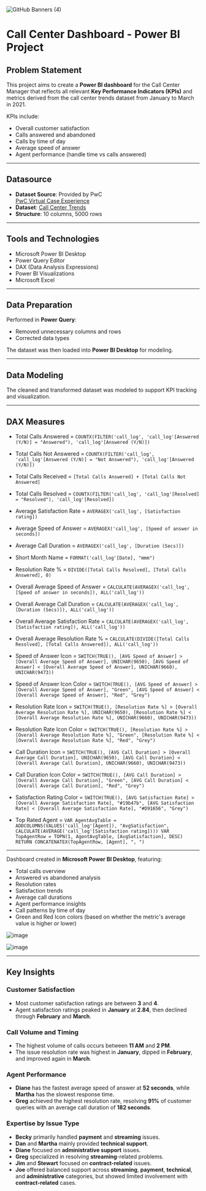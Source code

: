 ![GitHub Banners (4)](https://github.com/user-attachments/assets/f7f8b2ca-c1da-4e11-8b3a-b19898a1cbd0)

# Call Center Dashboard - Power BI Project

## Problem Statement

This project aims to create a **Power BI dashboard** for the Call Center Manager that reflects all relevant **Key Performance Indicators (KPIs)** and metrics derived from the call center trends dataset from January to March in 2021.

KPIs include:
- Overall customer satisfaction
- Calls answered and abandoned
- Calls by time of day
- Average speed of answer
- Agent performance (handle time vs calls answered)

---

## Datasource

- **Dataset Source**: Provided by PwC  
  [PwC Virtual Case Experience](https://www.pwc.ch/en/careers-with-pwc/students/virtual-case-experience.html)
- **Dataset**: 
 [Call Center Trends](https://github.com/SagnikKundu07/Call-Centre-Dashboard---Power-BI-Project/blob/main/Call-Center-Dataset.xlsx)
- **Structure**: 10 columns, 5000 rows

---

## Tools and Technologies

- Microsoft Power BI Desktop
- Power Query Editor
- DAX (Data Analysis Expressions)
- Power BI Visualizations
- Microsoft Excel

---

## Data Preparation

Performed in **Power Query**:
- Removed unnecessary columns and rows
- Corrected data types

The dataset was then loaded into **Power BI Desktop** for modeling.

---

## Data Modeling

The cleaned and transformed dataset was modeled to support KPI tracking and visualization.

---

## DAX Measures

- Total Calls Answered = `COUNTX(FILTER('call_log', 'call_log'[Answered (Y/N)] = "Answered"), 'call_log'[Answered (Y/N)])`

- Total Calls Not Answered = `COUNTX(FILTER('call_log', 'call_log'[Answered (Y/N)] = "Not Answered"), 'call_log'[Answered (Y/N)])`

- Total Calls Received = `[Total Calls Answered] + [Total Calls Not Answered]`

- Total Calls Resolved = `COUNTX(FILTER('call_log', 'call_log'[Resolved] = "Resolved"), 'call_log'[Resolved])`

- Average Satisfaction Rate = `AVERAGEX('call_log', [Satisfaction rating])`

- Average Speed of Answer = `AVERAGEX('call_log', [Speed of answer in seconds])`

- Average Call Duration = `AVERAGEX('call_log', [Duration (Secs)])`

- Short Month Name = `FORMAT('call_log'[Date], "mmm")`

- Resolution Rate % = `DIVIDE([Total Calls Resolved], [Total Calls Answered], 0)`

- Overall Average Speed of Answer = `CALCULATE(AVERAGEX('call_log', [Speed of answer in seconds]), ALL('call_log'))`

- Overall Average Call Duration = `CALCULATE(AVERAGEX('call_log', [Duration (Secs)]), ALL('call_log'))`

- Overall Average Satisfaction Rate = `CALCULATE(AVERAGEX('call_log', [Satisfaction rating]), ALL('call_log'))`

- Overall Average Resolution Rate % = `CALCULATE(DIVIDE([Total Calls Resolved], [Total Calls Answered]), ALL('call_log'))`

- Speed of Answer Icon = `SWITCH(TRUE(), [AVG Speed of Answer] > [Overall Average Speed of Answer], UNICHAR(9650), [AVG Speed of Answer] < [Overall Average Speed of Answer], UNICHAR(9660), UNICHAR(9473))`

- Speed of Answer Icon Color = `SWITCH(TRUE(), [AVG Speed of Answer] > [Overall Average Speed of Answer], "Green", [AVG Speed of Answer] < [Overall Average Speed of Answer], "Red", "Grey")`

- Resolution Rate Icon = `SWITCH(TRUE(), [Resolution Rate %] > [Overall Average Resolution Rate %], UNICHAR(9650), [Resolution Rate %] < [Overall Average Resolution Rate %], UNICHAR(9660), UNICHAR(9473))`

- Resolution Rate Icon Color = `SWITCH(TRUE(), [Resolution Rate %] > [Overall Average Resolution Rate %], "Green", [Resolution Rate %] < [Overall Average Resolution Rate %], "Red", "Grey")`

- Call Duration Icon = `SWITCH(TRUE(), [AVG Call Duration] > [Overall Average Call Duration], UNICHAR(9650), [AVG Call Duration] < [Overall Average Call Duration], UNICHAR(9660), UNICHAR(9473))`

- Call Duration Icon Color = `SWITCH(TRUE(), [AVG Call Duration] > [Overall Average Call Duration], "Green", [AVG Call Duration] < [Overall Average Call Duration], "Red", "Grey")`

- Satisfaction Rating Color = `SWITCH(TRUE(), [AVG Satisfaction Rate] > [Overall Average Satisfaction Rate], "#19b47b", [AVG Satisfaction Rate] < [Overall Average Satisfaction Rate], "#D91656", "Grey")`

- Top Rated Agent = `VAR AgentAvgTable = ADDCOLUMNS(VALUES('call_log'[Agent]), "AvgSatisfaction", CALCULATE(AVERAGE('call_log'[Satisfaction rating]))) VAR TopAgentRow = TOPN(1, AgentAvgTable, [AvgSatisfaction], DESC) RETURN CONCATENATEX(TopAgentRow, [Agent], ", ")`

---

Dashboard created in **Microsoft Power BI Desktop**, featuring:
- Total calls overview
- Answered vs abandoned analysis
- Resolution rates
- Satisfaction trends
- Average call durations
- Agent performance insights
- Call patterns by time of day
- Green and Red Icon colors (based on whether the metric's average value is higher or lower)

![image](https://github.com/user-attachments/assets/4561cb11-f04f-4998-b88e-f4b7456f06d3)

![image](https://github.com/user-attachments/assets/c19adc4c-3f6b-4e32-894c-ba699faacbce)


---

## Key Insights

### Customer Satisfaction
- Most customer satisfaction ratings are between **3** and **4**.
- Agent satisfaction ratings peaked in **January** at **2.84**, then declined through **February** and **March**.

### Call Volume and Timing
- The highest volume of calls occurs between **11 AM** and **2 PM**.
- The issue resolution rate was highest in **January**, dipped in **February**, and improved again in **March**.

### Agent Performance
- **Diane** has the fastest average speed of answer at **52 seconds**, while **Martha** has the slowest response time.
- **Greg** achieved the highest resolution rate, resolving **91%** of customer queries with an average call duration of **182 seconds**.

### Expertise by Issue Type
- **Becky** primarily handled **payment** and **streaming** issues.
- **Dan** and **Martha** mainly provided **technical support**.
- **Diane** focused on **administrative support** issues.
- **Greg** specialized in resolving **streaming**-related problems.
- **Jim** and **Stewart** focused on **contract-related** issues.
- **Joe** offered balanced support across **streaming**, **payment**, **technical**, and **administrative** categories, but showed limited involvement with **contract-related** cases.
